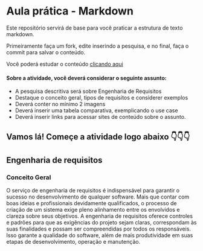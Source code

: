 # Aula prática - Markdown

Este repositório servirá de base para você praticar a estrutura de texto markdown. 

Primeiramente faça um fork, edite inserindo a pesquisa, e no final, faça o commit para salvar o conteúdo.

Você poderá estudar o conteúdo [clicando aqui](https://docs.pipz.com/central-de-ajuda/learning-center/guia-basico-de-markdown#open)

#### Sobre a atividade, você deverá considerar o seguinte assunto:

- A pesquisa descritiva será sobre Engenharia de Requisitos
- Destaque o conceito geral, tipos de requisitos e considerer exemplos
- Deverá conter no mínimo 2 imagens
- Deverá inserir uma tabela comparativa, exemplicando o use case
- Deverá inserir links para acessar sites de conteúdo sobre o assunto.


## Vamos lá! Começe a atividade logo abaixo 👇👇👇

## Engenharia de requisitos

### Conceito Geral

O serviço de engenharia de requisitos é indispensável para garantir o sucesso no desenvolvimento de qualquer software.
Mais que contar com boas ideias e profissionais devidamente qualificados, o processo de criação de um sistema exige pleno alinhamento entre os envolvidos e clareza sobre seus objetivos.
A engenharia de requisitos oferece controles e padrões para que as exigências do projeto sejam claras, correspondam às suas finalidades e possam ser compreendidas por todos os responsáveis.
Isso garante a qualidade do software, além de mais produtividade em suas etapas de desenvolvimento, operação e manutenção.
